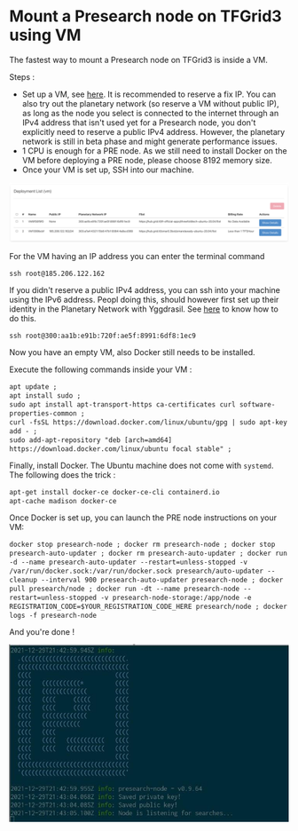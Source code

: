 # Mount a Presearch node on TFGrid3 using VM

The fastest way to mount a Presearch node on TFGrid3 is inside a VM. 

Steps : 
- Set up a VM, see [here](weblets_vm). It is recommended to reserve a fix IP. You can also try out the planetary network (so reserve a VM without public IP), as long as the node you select is connected to the internet through an IPv4 address that isn't used yet for a Presearch node, you don't explicitly need to reserve a public IPv4 address. However, the planetary network is still in beta phase and might generate performance issues. 
- 1 CPU is enough for a PRE node. As we still need to install Docker on the VM before deploying a PRE node, please choose 8192 memory size. 
- Once your VM is set up, SSH into our machine. 

![](img/weblet_vm_overview.png)

For the VM having an IP address you can enter the terminal command 
```
ssh root@185.206.122.162
```

If you didn't reserve a public IPv4 address, you can ssh into your machine using the IPv6 address. Peopl doing this, should however first set up their identity in the Planetary Network with Yggdrasil. See [here](manual__yggdrasil_client) to know how to do this. 

```
ssh root@300:aa1b:e91b:720f:ae5f:8991:6df8:1ec9
```

Now you have an empty VM, also Docker still needs to be installed. 

Execute the following commands inside your VM : 

```
apt update ; 
apt install sudo ;
sudo apt install apt-transport-https ca-certificates curl software-properties-common ;
curl -fsSL https://download.docker.com/linux/ubuntu/gpg | sudo apt-key add - ;
sudo add-apt-repository "deb [arch=amd64] https://download.docker.com/linux/ubuntu focal stable" ; 
``` 
Finally, install Docker. The Ubuntu machine does not come with `systemd`. The following does the trick : 

```
apt-get install docker-ce docker-ce-cli containerd.io
apt-cache madison docker-ce
``` 

Once Docker is set up, you can launch the PRE node instructions on your VM: 

```
docker stop presearch-node ; docker rm presearch-node ; docker stop presearch-auto-updater ; docker rm presearch-auto-updater ; docker run -d --name presearch-auto-updater --restart=unless-stopped -v /var/run/docker.sock:/var/run/docker.sock presearch/auto-updater --cleanup --interval 900 presearch-auto-updater presearch-node ; docker pull presearch/node ; docker run -dt --name presearch-node --restart=unless-stopped -v presearch-node-storage:/app/node -e REGISTRATION_CODE=$YOUR_REGISTRATION_CODE_HERE presearch/node ; docker logs -f presearch-node
```

And you're done ! 

![](img/weblet_vm_presearch_result.jpg)
